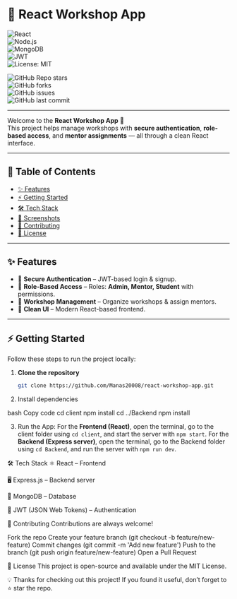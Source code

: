 # 🚀 React Workshop App  

![React](https://img.shields.io/badge/Frontend-React-blue?logo=react)  
![Node.js](https://img.shields.io/badge/Backend-Express.js-green?logo=node.js)  
![MongoDB](https://img.shields.io/badge/Database-MongoDB-darkgreen?logo=mongodb)  
![JWT](https://img.shields.io/badge/Auth-JWT-orange?logo=jsonwebtokens)  
![License: MIT](https://img.shields.io/badge/License-MIT-yellow.svg)  

![GitHub Repo stars](https://img.shields.io/github/stars/Manas20008/react-workshop-app?style=social)  
![GitHub forks](https://img.shields.io/github/forks/Manas20008/react-workshop-app?style=social)  
![GitHub issues](https://img.shields.io/github/issues/Manas20008/react-workshop-app)  
![GitHub last commit](https://img.shields.io/github/last-commit/Manas20008/react-workshop-app)  

---

Welcome to the **React Workshop App** 🎉  
This project helps manage workshops with **secure authentication**, **role-based access**, and **mentor assignments** — all through a clean React interface.  

---

## 📑 Table of Contents  

- [✨ Features](#-features)  
- [⚡ Getting Started](#-getting-started)  
- [🛠️ Tech Stack](#️-tech-stack)  
- [📸 Screenshots](#-screenshots)  
- [🙌 Contributing](#-contributing)  
- [📜 License](#-license)  

---

## ✨ Features  

- 🔐 **Secure Authentication** – JWT-based login & signup.  
- 👥 **Role-Based Access** – Roles: **Admin, Mentor, Student** with permissions.  
- 📅 **Workshop Management** – Organize workshops & assign mentors.  
- 🎨 **Clean UI** – Modern React-based frontend.  

---

## ⚡ Getting Started  

Follow these steps to run the project locally:  

1. **Clone the repository**  
   ```bash
   git clone https://github.com/Manas20008/react-workshop-app.git

2. Install dependencies

bash
Copy code
cd client
npm install
cd ../Backend
npm install

3. Run the App: For the **Frontend (React)**, open the terminal, go to the client folder using `cd client`, and start the server with `npm start`. For the **Backend (Express server)**, open the terminal, go to the Backend folder using `cd Backend`, and run the server with `npm run dev`.


🛠️ Tech Stack
⚛️ React – Frontend

🖥️ Express.js – Backend server

🍃 MongoDB – Database

🔑 JWT (JSON Web Tokens) – Authentication

🙌 Contributing
Contributions are always welcome!

Fork the repo
Create your feature branch (git checkout -b feature/new-feature)
Commit changes (git commit -m 'Add new feature')
Push to the branch (git push origin feature/new-feature)
Open a Pull Request

📜 License
This project is open-source and available under the MIT License.

💡 Thanks for checking out this project!
If you found it useful, don’t forget to ⭐ star the repo.
